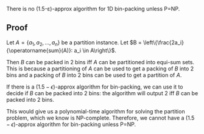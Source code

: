 There is no (1.5-ε)-approx algorithm for 1D bin-packing unless P=NP.

## Proof

Let $A = \{a_1, a_2, \ldots, a_n\}$ be a partition instance.
Let $B = \left\{\frac{2a_i}{\operatorname{sum}(A)}: a_i \in A\right\}$.

Then $B$ can be packed in 2 bins iff $A$ can be partitioned into equi-sum sets.
This is because a partitioning of $A$ can be used to get a packing of $B$ into 2 bins
and a packing of $B$ into 2 bins can be used to get a partition of $A$.

If there is a $(1.5-\epsilon)$-approx algorithm for bin-packing,
we can use it to decide if $B$ can be packed into 2 bins:
the algorithm will output 2 iff $B$ can be packed into 2 bins.

This would give us a polynomial-time algorithm for solving the partition problem,
which we know is NP-complete. Therefore, we cannot have a $(1.5-\epsilon)$-approx
algorithm for bin-packing unless P=NP.
